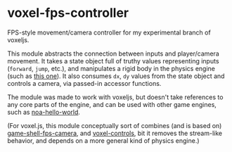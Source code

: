 # voxel-fps-controller
FPS-style movement/camera controller for my experimental branch of voxeljs.

This module abstracts the connection between inputs and 
player/camera movement. It takes a state object full of truthy values 
representing inputs (`forward`, `jump`, etc.), and manipulates a rigid body 
in the physics engine (such as [this one](https://github.com/andyhall/voxel-physics-engine)). 
It also consumes `dx`, `dy` values from the state object and controls 
a camera, via passed-in accessor functions.

The module was made to work with voxeljs, but doesn't take references
to any core parts of the engine, and can be used with other game engines,
such as [noa-hello-world](https://github.com/andyhall/noa-hello-world).

(For voxel.js, this module conceptually sort of combines (and is based on) 
[game-shell-fps-camera](https://github.com/deathcap/game-shell-fps-camera),
and [voxel-controls](https://github.com/deathcap/voxel-controls),
bit it removes the stream-like behavior, and depends on a more 
general kind of physics engine.)